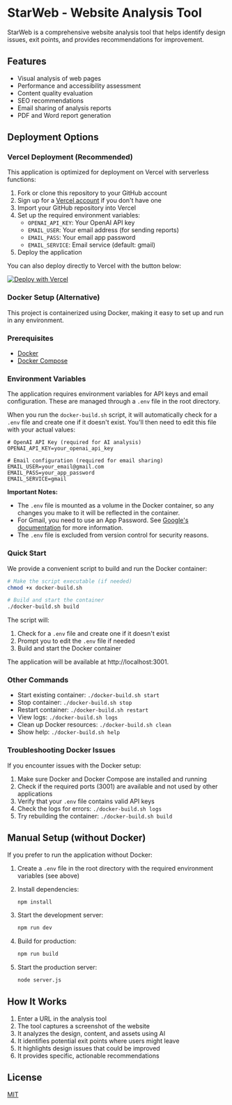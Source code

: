# StarWeb - Website Analysis Tool

StarWeb is a comprehensive website analysis tool that helps identify design issues, exit points, and provides recommendations for improvement.

## Features

- Visual analysis of web pages
- Performance and accessibility assessment
- Content quality evaluation
- SEO recommendations
- Email sharing of analysis reports
- PDF and Word report generation

## Deployment Options

### Vercel Deployment (Recommended)

This application is optimized for deployment on Vercel with serverless functions:

1. Fork or clone this repository to your GitHub account
2. Sign up for a [Vercel account](https://vercel.com/signup) if you don't have one
3. Import your GitHub repository into Vercel
4. Set up the required environment variables:
   - `OPENAI_API_KEY`: Your OpenAI API key
   - `EMAIL_USER`: Your email address (for sending reports)
   - `EMAIL_PASS`: Your email app password
   - `EMAIL_SERVICE`: Email service (default: gmail)
5. Deploy the application

You can also deploy directly to Vercel with the button below:

[![Deploy with Vercel](https://vercel.com/button)](https://vercel.com/new/clone?repository-url=https%3A%2F%2Fgithub.com%2Fyourusername%2Fstarweb&env=OPENAI_API_KEY,EMAIL_USER,EMAIL_PASS,EMAIL_SERVICE)

### Docker Setup (Alternative)

This project is containerized using Docker, making it easy to set up and run in any environment.

### Prerequisites

- [Docker](https://docs.docker.com/get-docker/)
- [Docker Compose](https://docs.docker.com/compose/install/)

### Environment Variables

The application requires environment variables for API keys and email configuration. These are managed through a `.env` file in the root directory.

When you run the `docker-build.sh` script, it will automatically check for a `.env` file and create one if it doesn't exist. You'll then need to edit this file with your actual values:

```
# OpenAI API Key (required for AI analysis)
OPENAI_API_KEY=your_openai_api_key

# Email configuration (required for email sharing)
EMAIL_USER=your_email@gmail.com
EMAIL_PASS=your_app_password
EMAIL_SERVICE=gmail
```

**Important Notes:**
- The `.env` file is mounted as a volume in the Docker container, so any changes you make to it will be reflected in the container.
- For Gmail, you need to use an App Password. See [Google's documentation](https://support.google.com/accounts/answer/185833) for more information.
- The `.env` file is excluded from version control for security reasons.

### Quick Start

We provide a convenient script to build and run the Docker container:

```bash
# Make the script executable (if needed)
chmod +x docker-build.sh

# Build and start the container
./docker-build.sh build
```

The script will:
1. Check for a `.env` file and create one if it doesn't exist
2. Prompt you to edit the `.env` file if needed
3. Build and start the Docker container

The application will be available at http://localhost:3001.

### Other Commands

- Start existing container: `./docker-build.sh start`
- Stop container: `./docker-build.sh stop`
- Restart container: `./docker-build.sh restart`
- View logs: `./docker-build.sh logs`
- Clean up Docker resources: `./docker-build.sh clean`
- Show help: `./docker-build.sh help`

### Troubleshooting Docker Issues

If you encounter issues with the Docker setup:

1. Make sure Docker and Docker Compose are installed and running
2. Check if the required ports (3001) are available and not used by other applications
3. Verify that your `.env` file contains valid API keys
4. Check the logs for errors: `./docker-build.sh logs`
5. Try rebuilding the container: `./docker-build.sh build`

## Manual Setup (without Docker)

If you prefer to run the application without Docker:

1. Create a `.env` file in the root directory with the required environment variables (see above)

2. Install dependencies:
   ```bash
   npm install
   ```

3. Start the development server:
   ```bash
   npm run dev
   ```

4. Build for production:
   ```bash
   npm run build
   ```

5. Start the production server:
   ```bash
   node server.js
   ```

## How It Works

1. Enter a URL in the analysis tool
2. The tool captures a screenshot of the website
3. It analyzes the design, content, and assets using AI
4. It identifies potential exit points where users might leave
5. It highlights design issues that could be improved
6. It provides specific, actionable recommendations

## License

[MIT](LICENSE) 